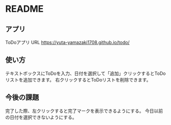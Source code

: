 # README

## アプリ
ToDoアプリ
URL https://yuta-yamazaki1708.github.io/todo/

## 使い方
テキストボックスにToDoを入力、日付を選択して「追加」クリックするとToDoリストを追加できます。
右クリックするとToDoリストを削除できます。

## 今後の課題
完了した際、左クリックすると完了マークを表示できるようにする。
今日以前の日付を選択できないようにする。
